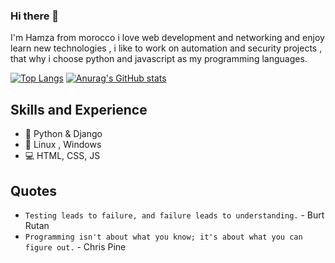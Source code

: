 ### Hi there 👋

I'm Hamza from morocco i love web development and networking and enjoy learn new technologies , i like to work on automation and security projects , that why i choose python and javascript as my programming languages.

[![Top Langs](https://github-readme-stats.vercel.app/api/top-langs/?username=HamzaOPLEX&hide=jinja,shell&theme=tokyonight)](https://github.com/HamzaOPLEX)
[![Anurag's GitHub stats](https://github-readme-stats.vercel.app/api?username=HamzaOPLEX&theme=tokyonight&show_icons=true)](https://github.com/HamzaOPLEX)

## Skills and Experience
* 🐍 Python & Django
* 🌌 Linux , Windows
* 💻 HTML, CSS, JS

## Quotes

* `Testing leads to failure, and failure leads to understanding.` - Burt Rutan
* `Programming isn't about what you know; it's about what you can figure out.` - Chris Pine
